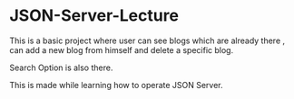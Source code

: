 # JSON-Server-Lecture


This is a basic project where user can see blogs which are already there , can add a new blog from himself and delete a specific blog.

Search Option is also there.

This is made while learning how to operate JSON Server.


